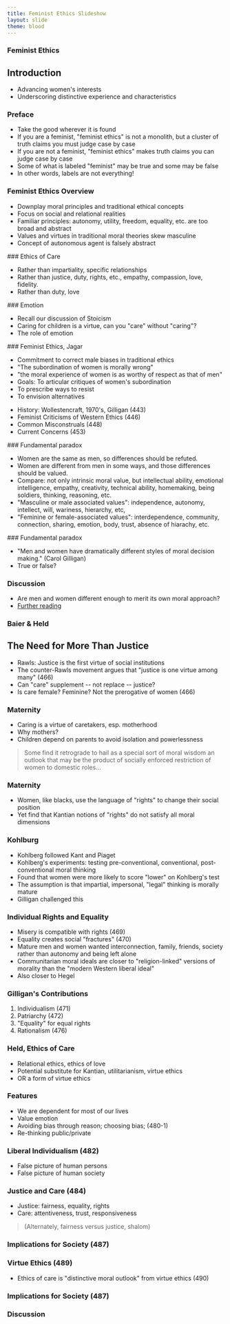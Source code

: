 ```yaml
---
title: Feminist Ethics Slideshow
layout: slide
theme: blood
---
```


<section><!--Intro slide begin-->
<section data-background="http://i.huffpost.com/gen/2395382/images/o-FEMINISM-IN-2014-facebook.jpg" data-markdown><!--Intro slide begin-->


# Feminist Ethics

</section><section data-markdown><!--Intro slide end-->

## Introduction

- Advancing women's interests
- Underscoring distinctive experience and characteristics

</section><section data-markdown>


### Preface

- Take the good wherever it is found
- If you are a feminist, "feminist ethics" is not a monolith, but a cluster of truth claims you must judge case by case
- If you are not a feminist, "feminist ethics" makes truth claims you can judge case by case
- Some of what is labeled "feminist" may be true and some may be false
- In other words, labels are not everything!

</section>
<section data-markdown data-background="https://bossip.files.wordpress.com/2015/08/woman21.jpg?w=700">  <!--Slide Beginning-->

</section>
<section data-markdown>

</section><section data-markdown data-background="http://img05.deviantart.net/fa26/i/2015/350/e/e/i_am_not_a_feminist_by_bjsparky-d94w2y1.jpg">

</section>
<section data-markdown>

### Feminist Ethics Overview

- Downplay moral principles and traditional ethical concepts
- Focus on social and relational realities
- Familiar principles: autonomy, utility, freedom, equality, etc. are too broad and abstract
- Values and virtues in traditional moral theories skew masculine 
- Concept of autonomous agent is falsely abstract



</section><section data-markdown>
### Ethics of Care

- Rather than impartiality, specific relationships
- Rather than justice, duty, rights, etc., empathy, compassion, love, fidelity. 
- Rather than duty, love


</section><section data-markdown>
### Emotion

- Recall our discussion of Stoicism
- Caring for children is a virtue, can you "care" without "caring"?
- The role of emotion 

</section><section data-markdown>
### Feminist Ethics, Jagar

- Commitment to correct male biases in traditional ethics
- "The subordination of women is morally wrong"
- "the moral experience of women is as worthy of respect as that of men"
- Goals: To articular critiques of women's subordination
- To prescribe ways to resist
- To envision alternatives

</section><section data-markdown>

- History: Wollestencraft, 1970's, Gilligan (443)
- Feminist Criticisms of Western Ethics (446)
- Common Misconstruals (448)
- Current Concerns (453)



</section><section data-markdown>
### Fundamental paradox

- Women are the same as men, so differences should be refuted.
- Women are different from men in some ways, and those differences should be valued. 
- Compare: not only intrinsic moral value, but intellectual ability, emotional intelligence, empathy, creativity, technical ability, homemaking, being soldiers, thinking, reasoning, etc. 
- "Masculine or male associated values": independence, autonomy, intellect, will, wariness, hierarchy, etc,
- "Feminine or female-associated values": interdependence, community, connection, sharing, emotion, body, trust, absence of hiarachy, etc.

</section><section data-markdown>
### Fundamental paradox

- "Men and women have dramatically different styles of moral decision making." (Carol Gilligan)
- True or false? 



</section><section data-markdown>

### Discussion

* Are men and women different enough to merit its own moral approach? 
* [Further reading](http://nymag.com/thecut/2017/02/self-empowerment-is-just-another-word-for-narcissism.html)



</section>
</section><!--Slide end-->


<section><!--Intro slide begin-->
<section data-background="http://i.huffpost.com/gen/2395382/images/o-FEMINISM-IN-2014-facebook.jpg" data-markdown><!--Intro slide begin-->


# Baier & Held

</section><section data-markdown><!--Intro slide end-->

## The Need for More Than Justice

- Rawls: Justice is the first virtue of social institutions 
- The counter-Rawls movement argues that "justice is one virtue among many" (466)
- Can "care" supplement -- not replace -- justice?
- Is care female? Feminine? Not the prerogative of women (466)

</section><section data-markdown>

### Maternity

- Caring is a virtue of caretakers, esp. motherhood
- Why mothers?
- Children depend on parents to avoid isolation and powerlessness


> Some find it retrograde to hail as a special sort of moral wisdom an outlook that may be the product of socially enforced restriction of women to domestic roles...


</section><section data-markdown>

### Maternity

- Women, like blacks, use the language of "rights" to change their social position
- Yet find that Kantian notions of "rights" do not satisfy all moral dimensions


</section><section data-markdown>

### Kohlburg

- Kohlberg followed Kant and Piaget
- Kohlberg's experiments: testing pre-conventional, conventional, post-conventional moral thinking
- Found that women were more likely to score "lower" on Kohlberg's test
- The assumption is that impartial, impersonal, "legal" thinking is morally mature
- Gilligan challenged this



</section><section data-markdown>

### Individual Rights and Equality

- Misery is compatible with rights (469)
- Equality creates social "fractures" (470)
- Mature men and women wanted interconnection, family, friends, society rather than autonomy and being left alone
- Communitarian moral ideals are closer to "religion-linked" versions of morality than the "modern Western liberal ideal"
- Also closer to Hegel


</section><section data-markdown>

### Gilligan's Contributions

1. Individualism (471)
2. Patriarchy (472)
3. "Equality" for equal rights
4. Rationalism (476)


</section><section data-markdown>

### Held, Ethics of Care

- Relational ethics, ethics of love
- Potential substitute for Kantian, utilitarianism, virtue ethics
- OR a form of virtue ethics


</section><section data-markdown>

### Features

- We are dependent for most of our lives
- Value emotion
- Avoiding bias through reason; choosing bias; (480-1)
- Re-thinking public/private


</section><section data-markdown>

### Liberal Individualism (482)

- False picture of human persons
- False picture of human society

</section><section data-markdown>

### Justice and Care (484)

- Justice: fairness, equality, rights
- Care: attentiveness, trust, responsiveness

>(Alternately, fairness versus justice, shalom)

</section><section data-markdown>

### Implications for Society (487)



</section><section data-markdown>

### Virtue Ethics (489)

- Ethics of care is "distinctive moral outlook" from virtue ethics (490)

</section><section data-markdown>

### Implications for Society (487)








</section><section data-markdown>

### Discussion

</section>
</section><!--Slide end-->